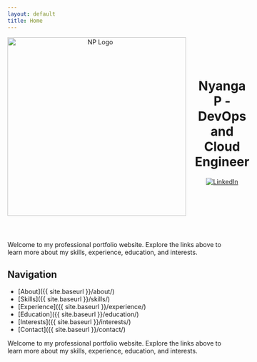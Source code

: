 ```yaml
---
layout: default
title: Home
---
```


<header style="display: flex; align-items: center; justify-content: space-between;">
  <img src="{{ site.baseurl }}/logo.png" alt="NP Logo" style="width: 400px; height: auto; margin-right: 20px;">
  <div style="flex-grow: 1;">
    <h1>Nyanga P - DevOps and Cloud Engineer</h1>
    <p>
      <a href="https://www.linkedin.com/in/nyanga-p-674721258/" target="_blank">
        <img src="https://img.shields.io/badge/-LinkedIn-0072b1?&style=for-the-badge&logo=linkedin&logoColor=white" alt="LinkedIn">
      </a>
    </p>
  </div>
</header>

Welcome to my professional portfolio website. Explore the links above to learn more about my skills, experience, education, and interests.

## Navigation
- [About]({{ site.baseurl }}/about/)
- [Skills]({{ site.baseurl }}/skills/)
- [Experience]({{ site.baseurl }}/experience/)
- [Education]({{ site.baseurl }}/education/)
- [Interests]({{ site.baseurl }}/interests/)
- [Contact]({{ site.baseurl }}/contact/)

Welcome to my professional portfolio website. Explore the links above to learn more about my skills, experience, education, and interests.
